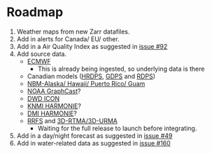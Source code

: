 # Roadmap
1. Weather maps from new Zarr datafiles.
2. Add in alerts for Canada/ EU/ other.
3. Add in a Air Quality Index as suggested in [issue #92](https://github.com/Pirate-Weather/pirateweather/issues/92)
4. Add source data.
	* [ECMWF](https://herbie.readthedocs.io/en/stable/gallery/ecmwf_models/ecmwf.html)
		* This is already being ingested, so underlying data is there
	* Canadian models ([HRDPS](https://herbie.readthedocs.io/en/stable/gallery/eccc_models/hrdps.html), [GDPS](https://herbie.readthedocs.io/en/stable/gallery/eccc_models/gdps.html) and [RDPS](https://herbie.readthedocs.io/en/stable/gallery/eccc_models/rdps.html))
	* [NBM-Alaska/ Hawaii/ Puerto Rico/ Guam](https://herbie.readthedocs.io/en/stable/gallery/noaa_models/nbm.html)
	* [NOAA GraphCast](https://herbie.readthedocs.io/en/stable/gallery/noaa_models/gfs.html#GFS-GraphCast)?
	* [DWD ICON](https://www.dwd.de/EN/ourservices/nwp_forecast_data/nwp_forecast_data.html)
	* [KNMI HARMONIE](https://dataplatform.knmi.nl/group/weather-forecast?q=UWC&sort=metadata_modified+desc)?
	* [DMI HARMONIE](https://opendatadocs.dmi.govcloud.dk/Data/Forecast_Data_Weather_Model_HARMONIE_DINI_IG)?
	* [RRFS](https://herbie.readthedocs.io/en/stable/gallery/noaa_models/rrfs.html) and [3D-RTMA/3D-URMA](https://vlab.noaa.gov/web/ufs-r2o/srw-cam)
		* Waiting for the full release to launch before integrating.
5. Add in a day/night forecast as suggested in [issue #49](https://github.com/Pirate-Weather/pirateweather/issues/49)
6. Add in water-related data as suggested in [issue #160](https://github.com/Pirate-Weather/pirateweather/issues/160)